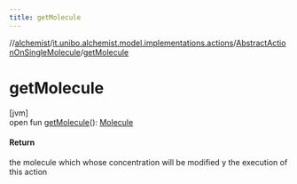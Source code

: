 ```yaml
---
title: getMolecule
---
```

//[alchemist](../../../index.html)/[it.unibo.alchemist.model.implementations.actions](../index.html)/[AbstractActionOnSingleMolecule](index.html)/[getMolecule](get-molecule.html)



# getMolecule



[jvm]\
open fun [getMolecule](get-molecule.html)(): [Molecule](../../it.unibo.alchemist.model.interfaces/-molecule/index.html)



#### Return



the molecule which whose concentration will be modified y the execution of this action





